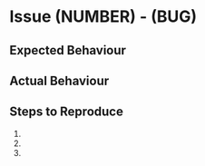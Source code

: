 # Issue (NUMBER) - (BUG)

## Expected Behaviour
<!-- Describe what you expected to happen -->

## Actual Behaviour
<!-- Describe what actually happened -->

## Steps to Reproduce
<!-- Describe the steps to reproduce the bug -->

1.
2.
3.
